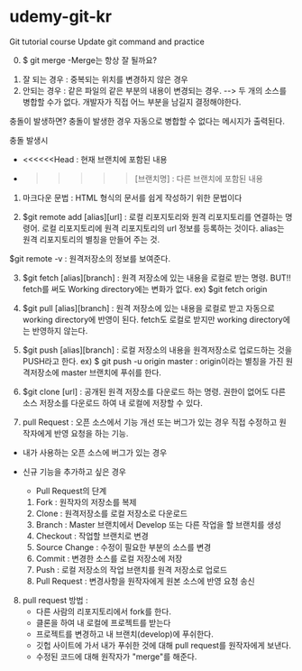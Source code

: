 # udemy-git-kr
Git tutorial course
Update git command and practice

0) $ git merge
-Merge는 항상 잘 될까요?
 1. 잘 되는 경우 : 중복되는 위치를 변경하지 않은 경우
 2. 안되는 경우 : 같은 파일의 같은 부분의 내용이 변경되는 경우. --> 두 개의 소스를 병합할 수가 없다. 개발자가 
 직접 어느 부분을 남길지 결정해야한다.
 
 충돌이 발생하면?
 충돌이 발생한 경우 자동으로 병합할 수 없다는 메시지가 출력된다.
 
 충돌 발생시
 - <<<<<<Head :  현재 브랜치에 포함된 내용
 - >>>>>[브랜치명] : 다른 브랜치에 포함된 내용
 

1) 마크다운 문법 : HTML 형식의 문서를 쉽게 작성하기 위한 문법이다

2) $git remote add [alias][url] : 로컬 리포지토리와 원격 리포지토리를 연결하는 명령어.
로컬 리포지토리에 원격 리포지토리의 url 정보를 등록하는 것이다.
alias는 원격 리포지토리의 별칭을 만들어 주는 것.

$git remote -v : 원격저장소의 정보를 보여준다.

3) $git fetch [alias][branch] : 원격 저장소에 있는 내용을 로컬로 받는 명령. BUT!! fetch를 써도
Working directory에는 변화가 없다.
ex) $git fetch origin

4)  $git pull [alias][branch] : 원격 저장소에 있는 내용을 로컬로 받고 자동으로 working directory에
반영이 된다. fetch도 로컬로 받지만 working directory에는 반영하지 않는다.

5) $git push [alias][branch] : 로컬 저장소의 내용을 원격저장소로 업로드하는 것을 PUSH라고 한다.
ex) $ git push -u origin master : origin이라는 별칭을 가진 원격저장소에 master 브랜치에 푸쉬를 한다.

6) $git clone [url] : 공개된 원격 저장소를 다운로드 하는 명령. 권한이 없어도 다른 소스 저장소를 다운로드
하여 내 로컬에 저장할 수 있다.

7) pull Request : 오픈 소스에서 기능 개선 또는 버그가 있는 경우 직접 수정하고 원작자에게 반영 요청을 하는 기능.

* 내가 사용하는 오픈 소스에 버그가 있는 경우
* 신규 기능을 추가하고 싶은 경우
  
  - Pull Request의 단계
   1. Fork : 원작자의 저장소를 복제
   2. Clone : 원격저장소를 로컬 저장소로 다운로드
   3. Branch : Master 브랜치에서 Develop 또는 다른 작업을 할 브랜치를 생성
   4. Checkout : 작업할 브랜치로 변경
   5. Source Change : 수정이 필요한 부분의 소스를 변경
   6. Commit : 변경한 소스를 로컬 저장소에 저장
   7. Push : 로컬 저장소의 작업 브랜치를 원격 저장소로 업로드
   8. Pull Request : 변경사항을 원작자에게 원본 소스에 반영 요청 송신

8) pull request 방법 : 
   - 다른 사람의 리포지토리에서 fork를 한다.
   - 클론을 하여 내 로컬에 프로젝트를 받는다
   - 프로젝트를 변경하고 내 브랜치(develop)에 푸쉬한다.
   - 깃헙 사이트에 가서 내가 푸쉬한 것에 대해 pull request를 원작자에게 보낸다.
   - 수정된 코드에 대해 원작자가 "merge"를 해준다.



